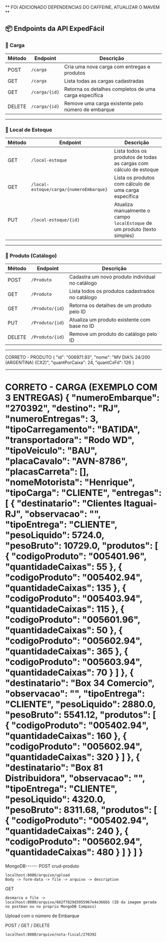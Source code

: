 
** FOI ADICIONADO DEPENDENCIAS DO CAFFEINE, ATUALIZAR O MAVEM **

## 📦 Endpoints da API ExpedFácil

### 🔧 Carga

| Método | Endpoint         | Descrição                                                    |
|--------|------------------|--------------------------------------------------------------|
| POST   | `/carga`         | Cria uma nova carga com entregas e produtos                 |
| GET    | `/carga`         | Lista todas as cargas cadastradas                           |
| GET    | `/carga/{id}`    | Retorna os detalhes completos de uma carga específica       |
| DELETE | `/carga/{id}`    | Remove uma carga existente pelo número de embarque          |

---

### 📍 Local de Estoque

| Método | Endpoint                                   | Descrição                                                                 |
|--------|--------------------------------------------|---------------------------------------------------------------------------|
| GET    | `/local-estoque`                           | Lista todos os produtos de todas as cargas com cálculo de estoque         |
| GET    | `/local-estoque/carga/{numeroEmbarque}`    | Lista os produtos com cálculo de uma carga específica                     |
| PUT    | `/local-estoque/{id}`                      | Atualiza manualmente o campo `localEstoque` de um produto (texto simples) |

---

### 🧾 Produto (Catálogo)

| Método | Endpoint             | Descrição                                                       |
|--------|----------------------|------------------------------------------------------------------|
| POST   | `/Produto`           | Cadastra um novo produto individual no catálogo                 |
| GET    | `/Produto`           | Lista todos os produtos cadastrados no catálogo                 |
| GET    | `/Produto/{id}`      | Retorna os detalhes de um produto pelo ID                       |
| PUT    | `/Produto/{id}`      | Atualiza um produto existente com base no ID                    |
| DELETE | `/Produto/{id}`      | Remove um produto do catálogo pelo ID                           |







------------
CORRETO - PRODUTO
{
    "id": "006971.93",
    "nome": "MV DIA% 24/200 (ARGENTINA) (CX2)",
    "quantPorCaixa": 24,
    "quantCxFd": 126
}

-------------
CORRETO - CARGA (EXEMPLO COM 3 ENTREGAS)
{
"numeroEmbarque": "270392",
"destino": "RJ",
"numeroEntregas": 3,
"tipoCarregamento": "BATIDA",
"transportadora": "Rodo WD",
"tipoVeiculo": "BAU",
"placaCavalo": "AVN-8786",
"placasCarreta": [],
"nomeMotorista": "Henrique",
"tipoCarga": "CLIENTE",
"entregas": [
{
"destinatario": "Clientes Itaguai-RJ",
"observacao": "",
"tipoEntrega": "CLIENTE",
"pesoLiquido": 5724.0,
"pesoBruto": 10729.0,
"produtos": [
{
"codigoProduto": "005401.96",
"quantidadeCaixas": 55
},
{
"codigoProduto": "005402.94",
"quantidadeCaixas": 135
},
{
"codigoProduto": "005403.94",
"quantidadeCaixas": 115
},
{
"codigoProduto": "005601.96",
"quantidadeCaixas": 50
},
{
"codigoProduto": "005602.94",
"quantidadeCaixas": 365
},
{
"codigoProduto": "005603.94",
"quantidadeCaixas": 70
}
]
},
{
"destinatario": "Box 34 Comercio",
"observacao": "",
"tipoEntrega": "CLIENTE",
"pesoLiquido": 2880.0,
"pesoBruto": 5541.12,
"produtos": [
{
"codigoProduto": "005402.94",
"quantidadeCaixas": 160
},
{
"codigoProduto": "005602.94",
"quantidadeCaixas": 320
}
]
},
{
"destinatario": "Box 81 Distribuidora",
"observacao": "",
"tipoEntrega": "CLIENTE",
"pesoLiquido": 4320.0,
"pesoBruto": 8311.68,
"produtos": [
{
"codigoProduto": "005402.94",
"quantidadeCaixas": 240
},
{
"codigoProduto": "005602.94",
"quantidadeCaixas": 480
}
]
}
]
}
=======
MongoDB------
POST
 crud-produto

    localhost:8080/arquivo/upload
    Body -> form-data -> file -> arquivo -> description

GET

    desmarca o file ->
    localhost:8080/arquivo/682f7829d3955967e4e366b5 (ID da imagem gerada no postman ou no proprio MongoDB Compass)

Upload com o número de Embarque

POST / GET / DELETE

    localhost:8080/arquivo/nota-fiscal/270392

